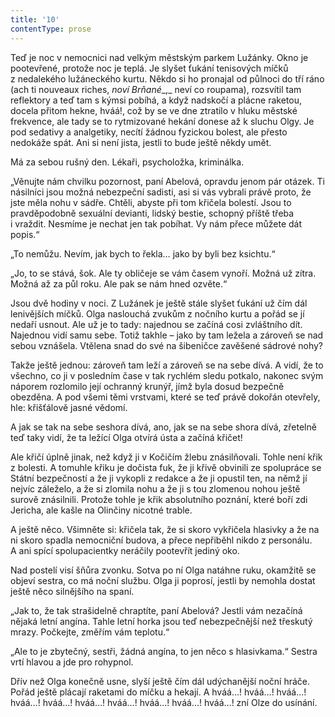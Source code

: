 ```yaml
---
title: '10'
contentType: prose
---
```


  

Teď je noc v nemocnici nad velkým městským parkem Lužánky. Okno je pootevřené, protože noc je teplá. Je slyšet ťukání tenisových míčků z nedalekého lužáneckého kurtu. Někdo si ho pronajal od půlnoci do tří ráno (ach ti nouveaux riches, _noví Brňané__,_ neví co roupama), rozsvítil tam reflektory a teď tam s kýmsi pobíhá, a když nadskočí a plácne raketou, docela přitom hekne, hváá!, což by se ve dne ztratilo v hluku městské frekvence, ale tady se to rytmizované hekání donese až k sluchu Olgy. Je pod sedativy a analgetiky, necítí žádnou fyzickou bolest, ale přesto nedokáže spát. Ani si není jista, jestli to bude ještě někdy umět.

Má za sebou rušný den. Lékaři, psycholožka, kriminálka.

„Věnujte nám chvilku pozornost, paní Abelová, opravdu jenom pár otázek. Ti násilníci jsou možná nebezpeční sadisti, asi si vás vybrali právě proto, že jste měla nohu v sádře. Chtěli, abyste při tom křičela bolestí. Jsou to pravděpodobně sexuální devianti, lidský bestie, schopný příště třeba i vraždit. Nesmíme je nechat jen tak pobíhat. Vy nám přece můžete dát popis.“

„To nemůžu. Nevím, jak bych to řekla… jako by byli bez ksichtu.“

„Jo, to se stává, šok. Ale ty obličeje se vám časem vynoří. Možná už zítra. Možná až za půl roku. Ale pak se nám hned ozvěte.“

Jsou dvě hodiny v noci. Z Lužánek je ještě stále slyšet ťukání už čím dál lenivějších míčků. Olga naslouchá zvukům z nočního kurtu a pořád se jí nedaří usnout. Ale už je to tady: najednou se začíná cosi zvláštního dít. Najednou vidí samu sebe. Totiž takhle – jako by tam ležela a zároveň se nad sebou vznášela. Vtělena snad do své na šibeničce zavěšené sádrové nohy?

Takže ještě jednou: zároveň tam leží a zároveň se na sebe dívá. A vidí, že to všechno, co ji v posledním čase v tak rychlém sledu potkalo, nakonec svým náporem rozlomilo její ochranný krunýř, jímž byla dosud bezpečně obezděna. A pod všemi těmi vrstvami, které se teď právě dokořán otevřely, hle: křišťálově jasné vědomí.

A jak se tak na sebe seshora dívá, ano, jak se na sebe shora dívá, zřetelně teď taky vidí, že ta ležící Olga otvírá ústa a začíná křičet!

Ale křičí úplně jinak, než když ji v Kočičím žlebu znásilňovali. Tohle není křik z bolesti. A tomuhle křiku je dočista fuk, že ji křivě obvinili ze spolupráce se Státní bezpečností a že ji vykopli z redakce a že ji opustil ten, na němž jí nejvíc záleželo, a že si zlomila nohu a že ji s tou zlomenou nohou ještě surově znásilnili. Protože tohle je křik absolutního poznání, které boří zdi Jericha, ale kašle na Olinčiny nicotné trable.

A ještě něco. Všimněte si: křičela tak, že si skoro vykřičela hlasivky a že na ni skoro spadla nemocniční budova, a přece nepřiběhl nikdo z personálu. A ani spící spolupacientky neráčily pootevřít jediný oko.

Nad postelí visí šňůra zvonku. Sotva po ní Olga natáhne ruku, okamžitě se objeví sestra, co má noční službu. Olga ji poprosí, jestli by nemohla dostat ještě něco silnějšího na spaní.

„Jak to, že tak strašidelně chraptíte, paní Abelová? Jestli vám nezačíná nějaká letní angína. Tahle letní horka jsou teď nebezpečnější než třeskutý mrazy. Počkejte, změřím vám teplotu.“

„Ale to je zbytečný, sestři, žádná angína, to jen něco s hlasivkama.“ Sestra vrtí hlavou a jde pro rohypnol.

Dřív než Olga konečně usne, slyší ještě čím dál udýchanější noční hráče. Pořád ještě plácají raketami do míčku a hekají. A hváá…! hváá…! hváá…! hváá…! hváá…! hváá…! hváá…! hváá…! hváá…! hváá…! zní Olze do usínání.
